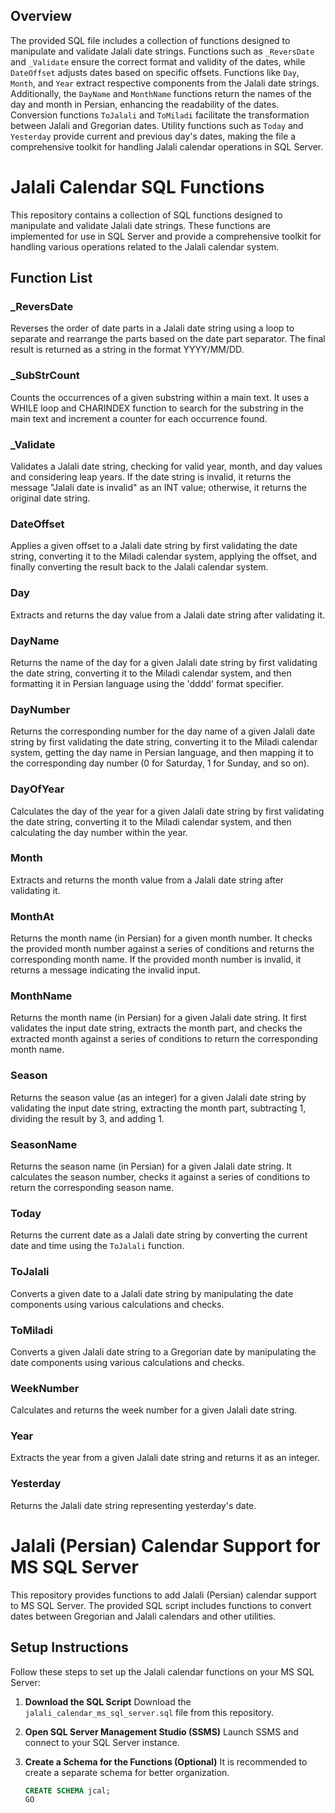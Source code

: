 ## Overview

The provided SQL file includes a collection of functions designed to manipulate and validate Jalali date strings. Functions such as `_ReversDate` and `_Validate` ensure the correct format and validity of the dates, while `DateOffset` adjusts dates based on specific offsets. Functions like `Day`, `Month`, and `Year` extract respective components from the Jalali date strings. Additionally, the `DayName` and `MonthName` functions return the names of the day and month in Persian, enhancing the readability of the dates. Conversion functions `ToJalali` and `ToMiladi` facilitate the transformation between Jalali and Gregorian dates. Utility functions such as `Today` and `Yesterday` provide current and previous day's dates, making the file a comprehensive toolkit for handling Jalali calendar operations in SQL Server.

# Jalali Calendar SQL Functions

This repository contains a collection of SQL functions designed to manipulate and validate Jalali date strings. These functions are implemented for use in SQL Server and provide a comprehensive toolkit for handling various operations related to the Jalali calendar system.

## Function List

### _ReversDate
Reverses the order of date parts in a Jalali date string using a loop to separate and rearrange the parts based on the date part separator. The final result is returned as a string in the format YYYY/MM/DD.

### _SubStrCount
Counts the occurrences of a given substring within a main text. It uses a WHILE loop and CHARINDEX function to search for the substring in the main text and increment a counter for each occurrence found.

### _Validate
Validates a Jalali date string, checking for valid year, month, and day values and considering leap years. If the date string is invalid, it returns the message "Jalali date is invalid" as an INT value; otherwise, it returns the original date string.

### DateOffset
Applies a given offset to a Jalali date string by first validating the date string, converting it to the Miladi calendar system, applying the offset, and finally converting the result back to the Jalali calendar system.

### Day
Extracts and returns the day value from a Jalali date string after validating it.

### DayName
Returns the name of the day for a given Jalali date string by first validating the date string, converting it to the Miladi calendar system, and then formatting it in Persian language using the 'dddd' format specifier.

### DayNumber
Returns the corresponding number for the day name of a given Jalali date string by first validating the date string, converting it to the Miladi calendar system, getting the day name in Persian language, and then mapping it to the corresponding day number (0 for Saturday, 1 for Sunday, and so on).

### DayOfYear
Calculates the day of the year for a given Jalali date string by first validating the date string, converting it to the Miladi calendar system, and then calculating the day number within the year.

### Month
Extracts and returns the month value from a Jalali date string after validating it.

### MonthAt
Returns the month name (in Persian) for a given month number. It checks the provided month number against a series of conditions and returns the corresponding month name. If the provided month number is invalid, it returns a message indicating the invalid input.

### MonthName
Returns the month name (in Persian) for a given Jalali date string. It first validates the input date string, extracts the month part, and checks the extracted month against a series of conditions to return the corresponding month name.

### Season
Returns the season value (as an integer) for a given Jalali date string by validating the input date string, extracting the month part, subtracting 1, dividing the result by 3, and adding 1.

### SeasonName
Returns the season name (in Persian) for a given Jalali date string. It calculates the season number, checks it against a series of conditions to return the corresponding season name.

### Today
Returns the current date as a Jalali date string by converting the current date and time using the `ToJalali` function.

### ToJalali
Converts a given date to a Jalali date string by manipulating the date components using various calculations and checks.

### ToMiladi
Converts a given Jalali date string to a Gregorian date by manipulating the date components using various calculations and checks.

### WeekNumber
Calculates and returns the week number for a given Jalali date string.

### Year
Extracts the year from a given Jalali date string and returns it as an integer.

### Yesterday
Returns the Jalali date string representing yesterday's date.


# Jalali (Persian) Calendar Support for MS SQL Server

This repository provides functions to add Jalali (Persian) calendar support to MS SQL Server. The provided SQL script includes functions to convert dates between Gregorian and Jalali calendars and other utilities.

## Setup Instructions

Follow these steps to set up the Jalali calendar functions on your MS SQL Server:

1. **Download the SQL Script**
   Download the `jalali_calendar_ms_sql_server.sql` file from this repository.

2. **Open SQL Server Management Studio (SSMS)**
   Launch SSMS and connect to your SQL Server instance.

3. **Create a Schema for the Functions (Optional)**
   It is recommended to create a separate schema for better organization.
   ```sql
   CREATE SCHEMA jcal;
   GO
